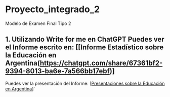 # Proyecto_integrado_2
Modelo de Examen Final Tipo 2
## 1. Utilizando Write for me en ChatGPT Puedes ver el Informe escrito en: [[Informe Estadístico sobre la Educación en Argentina(https://chatgpt.com/share/67361bf2-9394-8013-ba6e-7a566bb17ebf)]
Puedes ver la presentación del Informe: [[Presentaciones sobre la Educación en Argentina](https://gamma.app/docs/Analisis-Estadistico-de-la-Educacion-en-Argentina-jqhdxrjf5rsffm8)]`
